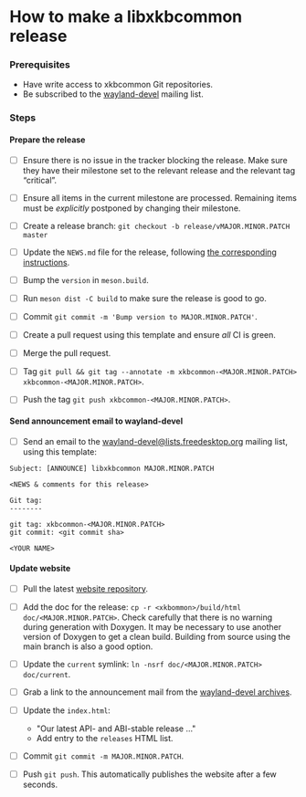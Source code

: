 # How to make a libxkbcommon release

### Prerequisites

- Have write access to xkbcommon Git repositories.
- Be subscribed to the [wayland-devel](https://lists.freedesktop.org/mailman/listinfo/wayland-devel) mailing list.

### Steps

#### Prepare the release

- [ ] Ensure there is no issue in the tracker blocking the release. Make sure
  they have their milestone set to the relevant release and the relevant tag
  “critical”.

- [ ] Ensure all items in the current milestone are processed. Remaining items
  must be *explicitly* postponed by changing their milestone.

- [ ] Create a release branch: `git checkout -b release/vMAJOR.MINOR.PATCH master`

- [ ] Update the `NEWS.md` file for the release, following [the corresponding instructions](changes/README.md).

- [ ] Bump the `version` in `meson.build`.

- [ ] Run `meson dist -C build` to make sure the release is good to go.

- [ ] Commit `git commit -m 'Bump version to MAJOR.MINOR.PATCH'`.

- [ ] Create a pull request using this template and ensure *all* CI is green.

- [ ] Merge the pull request.

- [ ] Tag `git pull && git tag --annotate -m xkbcommon-<MAJOR.MINOR.PATCH> xkbcommon-<MAJOR.MINOR.PATCH>`.

- [ ] Push the tag `git push xkbcommon-<MAJOR.MINOR.PATCH>`.

#### Send announcement email to wayland-devel

- [ ] Send an email to the wayland-devel@lists.freedesktop.org mailing list, using this template:

```
Subject: [ANNOUNCE] libxkbcommon MAJOR.MINOR.PATCH

<NEWS & comments for this release>

Git tag:
--------

git tag: xkbcommon-<MAJOR.MINOR.PATCH>
git commit: <git commit sha>

<YOUR NAME>
```

#### Update website

- [ ] Pull the latest [website repository](https://github.com/xkbcommon/website).

- [ ] Add the doc for the release: `cp -r <xkbommon>/build/html doc/<MAJOR.MINOR.PATCH>`.
  Check carefully that there is no warning during generation with Doxygen.
  It may be necessary to use another version of Doxygen to get a clean build.
  Building from source using the main branch is also a good option.

- [ ] Update the `current` symlink: `ln -nsrf doc/<MAJOR.MINOR.PATCH> doc/current`.

- [ ] Grab a link to the announcement mail from the [wayland-devel archives](https://lists.freedesktop.org/archives/wayland-devel/).

- [ ] Update the `index.html`:
    - "Our latest API- and ABI-stable release ..."
    - Add entry to the `releases` HTML list.

- [ ] Commit `git commit -m MAJOR.MINOR.PATCH`.

- [ ] Push `git push`. This automatically publishes the website after a few seconds.
